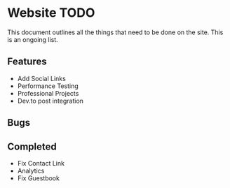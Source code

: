 # Website TODO

This document outlines all the things that need
to be done on the site. This is an ongoing list.

## Features

- Add Social Links
- Performance Testing
- Professional Projects
- Dev.to post integration

## Bugs

## Completed

- Fix Contact Link
- Analytics
- Fix Guestbook
